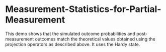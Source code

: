 # Measurement-Statistics-for-Partial-Measurement
This demo shows that the simulated outcome probabilities and post-measurement outcomes match the theoretical values obtained using the projection operators as described above. It uses the Hardy state.
